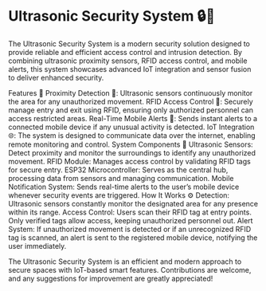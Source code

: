 # Ultrasonic Security System 🔒📡
The Ultrasonic Security System is a modern security solution designed to provide reliable and efficient access control and intrusion detection. By combining ultrasonic proximity sensors, RFID access control, and mobile alerts, this system showcases advanced IoT integration and sensor fusion to deliver enhanced security.

Features 🌟
Proximity Detection 📏: Ultrasonic sensors continuously monitor the area for any unauthorized movement.
RFID Access Control 🛂: Securely manage entry and exit using RFID, ensuring only authorized personnel can access restricted areas.
Real-Time Mobile Alerts 📲: Sends instant alerts to a connected mobile device if any unusual activity is detected.
IoT Integration 🌐: The system is designed to communicate data over the internet, enabling remote monitoring and control.
System Components 🔧
Ultrasonic Sensors: Detect proximity and monitor the surroundings to identify any unauthorized movement.
RFID Module: Manages access control by validating RFID tags for secure entry.
ESP32 Microcontroller: Serves as the central hub, processing data from sensors and managing communication.
Mobile Notification System: Sends real-time alerts to the user’s mobile device whenever security events are triggered.
How It Works ⚙️
Detection: Ultrasonic sensors constantly monitor the designated area for any presence within its range.
Access Control: Users scan their RFID tag at entry points. Only verified tags allow access, keeping unauthorized personnel out.
Alert System: If unauthorized movement is detected or if an unrecognized RFID tag is scanned, an alert is sent to the registered mobile device, notifying the user immediately.

The Ultrasonic Security System is an efficient and modern approach to secure spaces with IoT-based smart features. Contributions are welcome, and any suggestions for improvement are greatly appreciated!
